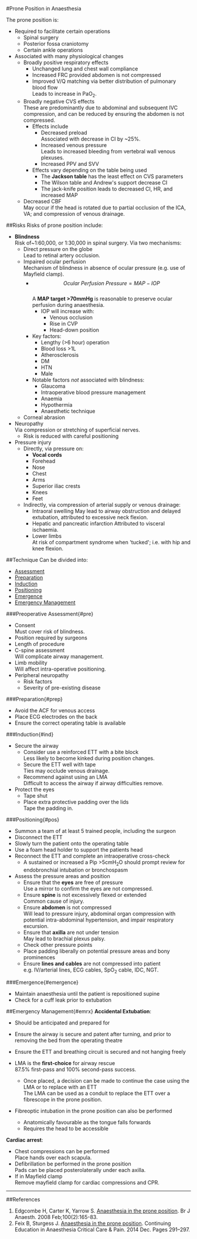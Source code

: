 #Prone Position in Anaesthesia

The prone position is:
* Required to facilitate certain operations
	* Spinal surgery
	* Posterior fossa craniotomy
	* Certain ankle operations
* Associated with many physiological changes
	* Broadly positive respiratory effects
		* Unchanged lung and chest wall compliance
		* Increased FRC provided abdomen is not compressed
		* Improved V/Q matching via better distribution of pulmonary blood flow   
		Leads to increase in PaO<sub>2</sub>.
	* Broadly negative CVS effects  
	These are predominantly due to abdominal and subsequent IVC compression, and can be reduced by ensuring the abdomen is not compressed.
		* Effects include
			* Decreased preload  
			Associated with decrease in CI by ~25%.
			* Increased venous pressure  
			Leads to increased bleeding from vertebral wall venous plexuses.
			* Increased PPV and SVV
		* Effects vary depending on the table being used
			* The **Jackson table** has the least effect on CVS parameters
			* The Wilson table and Andrew's support decrease CI
			* The jack-knife position leads to decreased CI, HR, and increased MAP
	* Decreased CBF  
	May occur if the head is rotated due to partial occlusion of the ICA, VA; and compression of venous drainage.


##Risks
Risks of prone position include:
* **Blindness**  
Risk of~1:60,000, or 1:30,000 in spinal surgery. Via two mechanisms:
	* Direct pressure on the globe  
	Lead to retinal artery occlusion.
	* Impaired ocular perfusion  
	Mechanism of blindness in absence of ocular pressure (e.g. use of Mayfield clamp).
		* $$Ocular \ Perfusion \ Pressure = MAP - IOP$$  
		A **MAP target >70mmHg** is reasonable to preserve ocular perfusion during anaesthesia.
			* IOP will increase with:
				* Venous occlusion
				* Rise in CVP
				* Head-down position
		* Key factors:
			* Lengthy (>6 hour) operation
			* Blood loss >1L
			* Atherosclerosis
			* DM
			* HTN
			* Male
		* Notable factors *not* associated with blindness:
			* Glaucoma
			* Intraoperative blood pressure management
			* Anaemia
			* Hypothermia
			* Anaesthetic technique
	* Corneal abrasion
* Neuropathy  
Via compression or stretching of superficial nerves.
	* Risk is reduced with careful positioning
* Pressure injury
	* Directly, via pressure on:
		* **Vocal cords**
		* Forehead
		* Nose
		* Chest
		* Arms
		* Superior iliac crests
		* Knees
		* Feet
	* Indirectly, via compression of arterial supply or venous drainage:
		* Intraoral swelling
		May lead to airway obstruction and delayed extubation, attributed to excessive neck flexion.
		* Hepatic and pancreatic infarction 
		Attributed to visceral ischaemia.
		* Lower limbs  
		At risk of compartment syndrome when 'tucked'; i.e. with hip and knee flexion.



##Technique
Can be divided into:
* [Assessment](#pre)
* [Preparation](#prep)
* [Induction](#ind)
* [Positioning](#pos)
* [Emergence](#emergence)
* [Emergency Management](#emrx)


###Preoperative Assessment{#pre}
* Consent  
Must cover risk of blindness.
* Position required by surgeons
* Length of procedure
* C-spine assessment  
Will complicate airway management.
* Limb mobility  
Will affect intra-operative positioning.
* Peripheral neuropathy
	* Risk factors
	* Severity of pre-existing disease


###Preparation{#prep}
* Avoid the ACF for venous access
* Place ECG electrodes on the back
* Ensure the correct operating table is available


###Induction{#ind}
* Secure the airway
	* Consider use a reinforced ETT with a bite block  
	Less likely to become kinked during position changes.
	* Secure the ETT well with tape  
	Ties may occlude venous drainage.
	* Recommend against using an LMA  
	Difficult to access the airway if airway difficulties remove.
* Protect the eyes
	* Tape shut
	* Place extra protective padding over the lids  
	Tape the padding in.


###Positioning{#pos}
* Summon a team of at least 5 trained people, including the surgeon
* Disconnect the ETT
* Slowly turn the patient onto the operating table
* Use a foam head holder to support the patients head
* Reconnect the ETT and complete an intraoperative cross-check
	* A sustained or increased a Pip >5cmH<sub>2</sub>O should prompt review for endobronchial intubation or bronchospasm
* Assess the pressure areas and position
	* Ensure that the **eyes** are free of pressure  
	Use a mirror to confirm the eyes are not compressed.
	* Ensure **spine** is not excessively flexed or extended  
	Common cause of injury.
	* Ensure **abdomen** is not compressed  
	Will lead to pressure injury, abdominal organ compression with potential intra-abdominal hypertension, and impair respiratory excursion.
	* Ensure that **axilla** are not under tension  
	May lead to brachial plexus palsy.
	* Check other pressure points
	* Place padding liberally on potential pressure areas and bony prominences
	* Ensure **lines and cables** are not compressed into patient  
	e.g. IV/arterial lines, ECG cables, SpO<sub>2</sub> cable, IDC, NGT.


###Emergence{#emergence}
* Maintain anaesthesia until the patient is repositioned supine
* Check for a cuff leak prior to extubation


##Emergency Management{#emrx}
**Accidental Extubation**:
* Should be anticipated and prepared for
* Ensure the airway is secure and patent after turning, and prior to removing the bed from the operating theatre
* Ensure the ETT and breathing circuit is secured and not hanging freely

* LMA is the **first-choice** for airway rescue  
87.5% first-pass and 100% second-pass success.
	* Once placed, a decision can be made to continue the case using the LMA or to replace with an ETT  
	The LMA can be used as a conduit to replace the ETT over a fibrescope in the prone position.
* Fibreoptic intubation in the prone position can also be performed
	* Anatomically favourable as the tongue falls forwards
	* Requires the head to be accessible


**Cardiac arrest**:
* Chest compressions can be performed  
Place hands over each scapula.
* Defibrillation be performed in the prone position  
Pads can be placed posterolaterally under each axilla.
* If in Mayfield clamp  
Remove mayfield clamp for cardiac compressions and CPR.

---
##References
1. Edgcombe H, Carter K, Yarrow S. [Anaesthesia in the prone position](https://academic.oup.com/bja/article/100/2/165/272685). Br J Anaesth. 2008 Feb;100(2):165-83. 
2. Feix B, Sturgess J. [Anaesthesia in the prone position](https://academic.oup.com/bjaed/article/14/6/291/247907). Continuing Education in Anaesthesia Critical Care & Pain. 2014 Dec. Pages 291–297. 